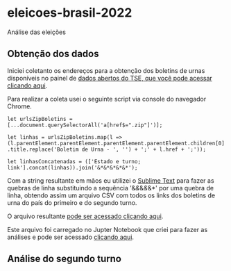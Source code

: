 # eleicoes-brasil-2022
Análise das eleições

## Obtenção dos dados
Iniciei coletanto os endereços para a obtenção dos boletins de urnas disponíveis no painel de [dados abertos do TSE, que você pode acessar clicando aqui](https://dadosabertos.tse.jus.br/dataset/resultados-2022-boletim-de-urna).

Para realizar a coleta usei o seguinte script via console do navegador Chrome.

`let urlsZipBoletins = [...document.querySelectorAll('a[href$=".zip"]')];`

`let linhas = urlsZipBoletins.map(l => (l.parentElement.parentElement.parentElement.parentElement.children[0].title.replace('Boletim de Urna - ', '') + ';' + l.href + ';'));`

`let linhasConcatenadas = (['Estado e turno; link'].concat(linhas)).join('&*&*&*&*&*');`

Com a string resultante em mãos eu utilizei o [Sublime Text](https://www.sublimetext.com) para fazer as quebras de linha substituindo a sequência '&*&*&*&*&*' por uma quebra de linha, obtendo assim um arquivo CSV com todos os links dos boletins de urna do país do primeiro e do segundo turno.

O arquivo resultante [pode ser acessado clicando aqui](./linksBoletinsUrnas.csv).

Este arquivo foi carregado no Jupter Notebook que criei para fazer as análises e pode ser acessado [clicando aqui](https://colab.research.google.com/drive/1wVW5QNYDLzCYTCWGxG83P8XowoXy-3Z2?usp=sharing).

## Análise do segundo turno
